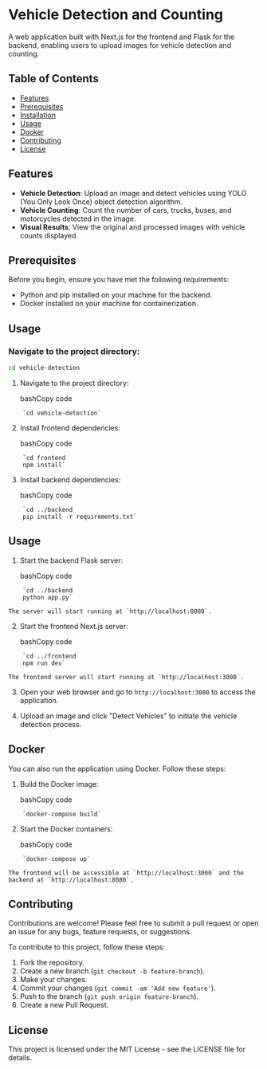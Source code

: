 # Vehicle Detection and Counting

A web application built with Next.js for the frontend and Flask for the backend, enabling users to upload images for vehicle detection and counting.

## Table of Contents

- [Features](#features)
- [Prerequisites](#prerequisites)
- [Installation](#installation)
- [Usage](#usage)
- [Docker](#docker)
- [Contributing](#contributing)
- [License](#license)

## Features

- **Vehicle Detection**: Upload an image and detect vehicles using YOLO (You Only Look Once) object detection algorithm.
- **Vehicle Counting**: Count the number of cars, trucks, buses, and motorcycles detected in the image.
- **Visual Results**: View the original and processed images with vehicle counts displayed.

## Prerequisites

Before you begin, ensure you have met the following requirements:

- Python and pip installed on your machine for the backend.
- Docker installed on your machine for containerization.

## Usage

### Navigate to the project directory:

```bash
cd vehicle-detection
```
1.  Navigate to the project directory:

    bashCopy code
```
    `cd vehicle-detection`
```

2.  Install frontend dependencies:

    bashCopy code
```
    `cd frontend
    npm install`
```

3.  Install backend dependencies:

    bashCopy code
```
    `cd ../backend
    pip install -r requirements.txt`
```

Usage
-----

1.  Start the backend Flask server:

    bashCopy code
```
    `cd ../backend
    python app.py`
```
    The server will start running at `http://localhost:8080`.

2.  Start the frontend Next.js server:

    bashCopy code
```
    `cd ../frontend
    npm run dev`
```
    The frontend server will start running at `http://localhost:3000`.

3.  Open your web browser and go to `http://localhost:3000` to access the application.

4.  Upload an image and click "Detect Vehicles" to initiate the vehicle detection process.

Docker
------

You can also run the application using Docker. Follow these steps:

1.  Build the Docker image:

    bashCopy code
```
    `docker-compose build`
```
2.  Start the Docker containers:

    bashCopy code
```
    `docker-compose up`
```
    The frontend will be accessible at `http://localhost:3000` and the backend at `http://localhost:8080`.

Contributing
------------

Contributions are welcome! Please feel free to submit a pull request or open an issue for any bugs, feature requests, or suggestions.

To contribute to this project, follow these steps:

1.  Fork the repository.
2.  Create a new branch (`git checkout -b feature-branch`).
3.  Make your changes.
4.  Commit your changes (`git commit -am 'Add new feature'`).
5.  Push to the branch (`git push origin feature-branch`).
6.  Create a new Pull Request.

License
-------

This project is licensed under the MIT License - see the LICENSE file for details.
